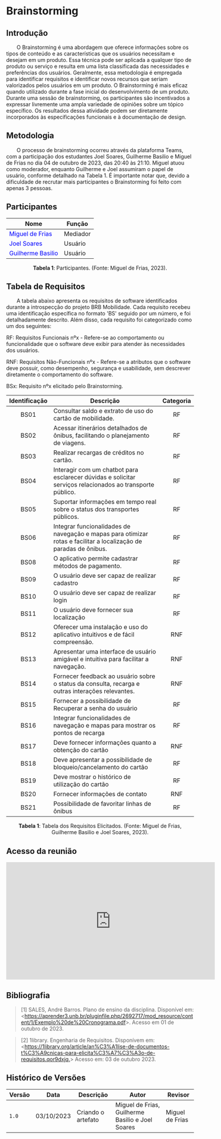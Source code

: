 # **Brainstorming**

## **Introdução**

&emsp;&emsp;O Brainstorming é uma abordagem que oferece informações sobre os tipos de conteúdo e as características que os usuários necessitam e desejam em um produto. Essa técnica pode ser aplicada a qualquer tipo de produto ou serviço e resulta em uma lista classificada das necessidades e preferências dos usuários. Geralmente, essa metodologia é empregada para identificar requisitos e identificar novos recursos que seriam valorizados pelos usuários em um produto. O Brainstorming é mais eficaz quando utilizado durante a fase inicial do desenvolvimento de um produto. Durante uma sessão de brainstorming, os participantes são incentivados a expressar livremente uma ampla variedade de opiniões sobre um tópico específico. Os resultados dessa atividade podem ser diretamente incorporados às especificações funcionais e à documentação de design.

## **Metodologia**
&emsp;&emsp;O processo de brainstorming ocorreu através da plataforma Teams, com a participação dos estudantes Joel Soares, Guilherme Basilio e Miguel de Frias no dia 04 de outubro de 2023, das 20:40 às 21:10. Miguel atuou como moderador, enquanto Guilherme e Joel assumiram o papel de usuário, conforme detalhado na Tabela 1. É importante notar que, devido a dificuldade de recrutar mais participantes o Brainstorming foi feito com apenas 3 pessoas.

## **Participantes**

<center>

| Nome                                                      | Função     |
| --------------------------------------------------------- | ---------- |
| <span style = "color: blue"> Miguel de Frias</span>       | Mediador   |
| <span style = "color: blue"> Joel Soares </span>          | Usuário    |
| <span style = "color: blue"> Guilherme Basilio </span>    | Usuário    |

</center>
<div style="text-align: center">
    <p> <b>Tabela 1</b>: Participantes. (Fonte: Miguel de Frias, 2023).</p>
</div>
</center>

## **Tabela de Requisitos**

&emsp;&emsp;A tabela abaixo apresenta os requisitos de software identificados durante a introspecção do projeto BRB Mobilidade. Cada requisito recebeu uma identificação específica no formato 'BS' seguido por um número, e foi detalhadamente descrito. Além disso, cada requisito foi categorizado como um dos seguintes:

RF: Requisitos Funcionais nºx - Refere-se ao comportamento ou funcionalidade que o software deve exibir para atender às necessidades dos usuários.

RNF: Requisitos Não-Funcionais nºx - Refere-se a atributos que o software deve possuir, como desempenho, segurança e usabilidade, sem descrever diretamente o comportamento do software.

BSx: Requisito nºx elicitado pelo Brainstorming.

| Identificação | Descrição | Categoria |
| :-: | - | :-: | 
| BS01 | Consultar saldo e extrato de uso do cartão de mobilidade. | RF | 
| BS02 | Acessar itinerários detalhados de ônibus, facilitando o planejamento de viagens. | RF | 
| BS03 | Realizar recargas de créditos no cartão. | RF | 
| BS04 | Interagir com um chatbot para esclarecer dúvidas e solicitar serviços relacionados ao transporte público. | RF | 
| BS05 | Suportar informações em tempo real sobre o status dos transportes públicos. | RF | 
| BS06 | Integrar funcionalidades de navegação e mapas para otimizar rotas e facilitar a localização de paradas de ônibus. | RF| 
| BS08 | O aplicativo permite cadastrar métodos de pagamento. | RF |
| BS09 | O usuário deve ser capaz de realizar cadastro | RF |
| BS10 | O usuário deve ser capaz de realizar login | RF |
| BS11 | O usuário deve fornecer sua localização | RF |
| BS12 | Oferecer uma instalação e uso do aplicativo intuitivos e de fácil compreensão. | RNF |
| BS13 | Apresentar uma interface de usuário amigável e intuitiva para facilitar a navegação. | RNF |
| BS14 | Fornecer feedback ao usuário sobre o status da consulta, recarga e outras interações relevantes. | RNF |
| BS15 | Fornecer a possibilidade de Recuperar a senha do usuário| RF |
| BS16 | Integrar funcionalidades de navegação e mapas para mostrar os pontos de recarga | RF |
| BS17 | Deve fornecer informações quanto a obtenção do cartão | RNF |
| BS18 | Deve apresentar a possibilidade de bloqueio/cancelamento do cartão | RF |
| BS19 | Deve mostrar o histórico de utilização do cartão | RF |
| BS20 | Fornecer informações de contato | RNF |
| BS21 | Possibilidade de favoritar linhas de ônibus | RF |

<div style="text-align: center">
    <p> <b>Tabela 1</b>: Tabela dos Requisitos Elicitados. (Fonte: Miguel de Frias, Guilherme Basilio e Joel Soares, 2023).</p>
</div>

## **Acesso da reunião**
<iframe width="560" height="315" src="https://www.youtube.com/embed/9KiT2ZjN6SM?si=gIfewxynP5QhGno-" title="YouTube video player" frameborder="0" allow="accelerometer; autoplay; clipboard-write; encrypted-media; gyroscope; picture-in-picture; web-share" allowfullscreen></iframe>


## **Bibliografia**

>[1] SALES, André Barros. Plano de ensino da disciplina. Disponível em: <<https://aprender3.unb.br/pluginfile.php/2692717/mod_resource/content/1/Exemplo%20de%20Cronograma.pdf>>. Acesso em 01 de outubro de 2023.

>[2] 1library. Engenharia de Requisitos. Disponívem em: <<https://1library.org/article/an%C3%A1lise-de-documentos-t%C3%A9cnicas-para-elicita%C3%A7%C3%A3o-de-requisitos.qor9dxjq.>> Acesso em: 03 de outubro 2023.


## **Histórico de Versões**

| Versão | Data       | Descrição            | Autor          | Revisor        |
|--------|:----------:|----------------------|----------------|--------------- |
| `1.0`  | 03/10/2023 | Criando o artefato | Miguel de Frias, Guilherme Basilio e Joel Soares | Miguel de Frias  |
